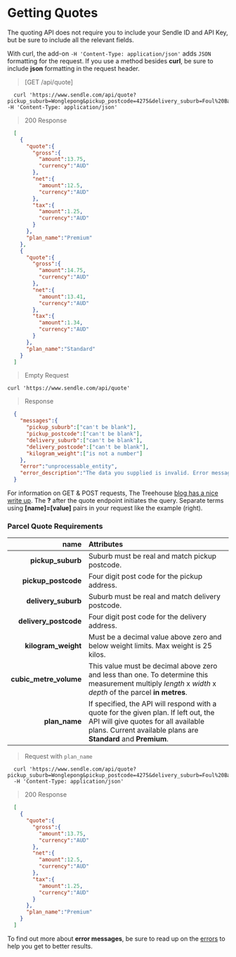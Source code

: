 # Getting Quotes

The quoting API does not require you to include your Sendle ID and API Key, but be sure to include all the relevant fields.

<aside class="notice">With curl, the add-on <code>-H 'Content-Type: application/json'</code> adds <code>JSON</code> formatting for the request. If you use a method besides <strong>curl</strong>, be sure to include <strong>json</strong> formatting in the request header.</aside>

> [GET /api/quote]

```shell
  curl 'https://www.sendle.com/api/quote?pickup_suburb=Wonglepong&pickup_postcode=4275&delivery_suburb=Foul%20Bay&delivery_postcode=5577&kilogram_weight=2.0&cubic_metre_volume=0.01' -H 'Content-Type: application/json'
```

> 200 Response

```json
  [
    {
      "quote":{
        "gross":{
          "amount":13.75,
          "currency":"AUD"
        },
        "net":{
          "amount":12.5,
          "currency":"AUD"
        },
        "tax":{
          "amount":1.25,
          "currency":"AUD"
        }
      },
      "plan_name":"Premium"
    },
    {
      "quote":{
        "gross":{
          "amount":14.75,
          "currency":"AUD"
        },
        "net":{
          "amount":13.41,
          "currency":"AUD"
        },
        "tax":{
          "amount":1.34,
          "currency":"AUD"
        }
      },
      "plan_name":"Standard"
    }
  ]
```

> Empty Request

```shell
curl 'https://www.sendle.com/api/quote'
```
> Response 

```json
  {
    "messages":{
      "pickup_suburb":["can't be blank"],
      "pickup_postcode":["can't be blank"],
      "delivery_suburb":["can't be blank"],
      "delivery_postcode":["can't be blank"],
      "kilogram_weight":["is not a number"]
    },
    "error":"unprocessable_entity",
    "error_description":"The data you supplied is invalid. Error messages are in the messages section. Please fix those fields and try again."
  }
```

For information on GET & POST requests, The Treehouse <a href="http://blog.teamtreehouse.com/the-definitive-guide-to-get-vs-post">blog has a nice write up</a>. The <strong>?</strong> after the quote endpoint initiates the query. Separate terms using <strong>[name]=[value]</strong> pairs in your request like the example (right).

### Parcel Quote Requirements

| name | Attributes |
|------:|:-----------|
**pickup_suburb** | Suburb must be real and match pickup postcode.
**pickup_postcode** | Four digit post code for the pickup address.
**delivery_suburb** | Suburb must be real and match delivery postcode.
**delivery_postcode** | Four digit post code for the delivery address.
**kilogram_weight** | Must be a decimal value above zero and below weight limits.  Max weight is 25 kilos.
**cubic_metre_volume** | This value must be decimal above zero and less than one.  To determine this measurement multiply *length* x *width* x *depth* of the parcel **in metres**.
**plan_name** | If specified, the API will respond with a quote for the given plan. If left out, the API will give quotes for all available plans.  Current available plans are **Standard** and **Premium**.

> Request with `plan_name`

```shell
  curl 'https://www.sendle.com/api/quote?pickup_suburb=Wonglepong&pickup_postcode=4275&delivery_suburb=Foul%20Bay&delivery_postcode=5577&kilogram_weight=2.0&cubic_metre_volume=0.01&plan_name=Premium'
  -H 'Content-Type: application/json'
```

> 200 Response

```json
  [
    {
      "quote":{
        "gross":{
          "amount":13.75,
          "currency":"AUD"
        },
        "net":{
          "amount":12.5,
          "currency":"AUD"
        },
        "tax":{
          "amount":1.25,
          "currency":"AUD"
        }
      },
      "plan_name":"Premium"
    }
  ]
```

<aside class='warning'>To find out more about <strong>error messages</strong>, be sure to read up on the <a href="#errors">errors</a> to help you get to better results.</aside>
